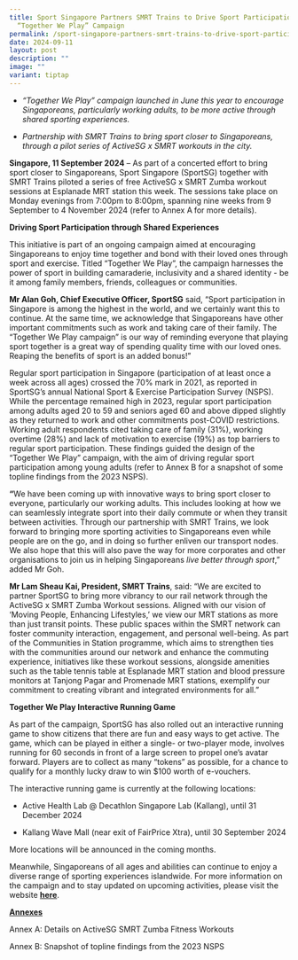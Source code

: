 ```yaml
---
title: Sport Singapore Partners SMRT Trains to Drive Sport Participation under
  “Together We Play” Campaign
permalink: /sport-singapore-partners-smrt-trains-to-drive-sport-participation-under-together-we-play-campaign/
date: 2024-09-11
layout: post
description: ""
image: ""
variant: tiptap
---
```

<ul data-tight="true" class="tight">
<li>
<p><em>“Together We Play” campaign launched in June this year to encourage Singaporeans, particularly working adults, to be more active through shared sporting experiences.</em>
</p>
</li>
<li>
<p><em>Partnership with SMRT Trains to bring sport closer to Singaporeans, through a pilot series of ActiveSG x SMRT workouts in the city.</em>
</p>
</li>
</ul>
<p></p>
<p><strong>Singapore, 11 September 2024</strong> – As part of a concerted
effort to bring sport closer to Singaporeans, Sport Singapore (SportSG)
together with SMRT Trains piloted a series of free ActiveSG x SMRT Zumba
workout sessions at Esplanade MRT station this week. The sessions take
place on Monday evenings from 7:00pm to 8:00pm, spanning nine weeks from
9 September to 4 November 2024 (refer to Annex A<strong><em> </em></strong>for
more details).</p>
<p></p>
<p><strong>Driving Sport Participation through Shared Experiences</strong>
</p>
<p></p>
<p>This initiative is part of an ongoing campaign aimed at encouraging Singaporeans
to enjoy time together and bond with their loved ones through sport and
exercise. Titled “Together We Play”, the campaign harnesses the power of
sport in building camaraderie, inclusivity and a shared identity - be it
among family members, friends, colleagues or communities.</p>
<p></p>
<p><strong>Mr Alan Goh, Chief Executive Officer, SportSG</strong> said, “Sport
participation in Singapore is among the highest in the world, and we certainly
want this to continue. At the same time, we acknowledge that Singaporeans
have other important commitments such as work and taking care of their
family. The “Together We Play campaign” is our way of reminding everyone
that playing sport together is a great way of spending quality time with
our loved ones. Reaping the benefits of sport is an added bonus!”</p>
<p></p>
<p>Regular sport participation in Singapore (participation of at least once
a week across all ages) crossed the 70% mark in 2021, as reported in SportSG’s
annual National Sport &amp; Exercise Participation Survey (NSPS). While
the percentage remained high in 2023, regular sport participation among
adults aged 20 to 59 and seniors aged 60 and above dipped slightly as they
returned to work and other commitments post-COVID restrictions. Working
adult respondents cited taking care of family (31%), working overtime (28%)
and lack of motivation to exercise (19%) as top barriers to regular sport
participation. These findings guided the design of the “Together We Play”
campaign, with the aim of driving regular sport participation among young
adults (refer to Annex B for a snapshot of some topline findings from the
2023 NSPS).</p>
<p></p>
<p><strong>“</strong>We have been coming up with innovative ways to bring
sport closer to everyone, particularly our working adults. This includes
looking at how we can seamlessly integrate sport into their daily commute
or when they transit between activities. Through our partnership with SMRT
Trains, we look forward to bringing more sporting activities to Singaporeans
even while people are on the go, and in doing so further enliven our transport
nodes. We also hope that this will also pave the way for more corporates
and other organisations to join us in helping Singaporeans <em>live better through sport</em>,”
added Mr Goh.</p>
<p></p>
<p><strong>Mr Lam Sheau Kai, President, SMRT Trains</strong>, said: “We are
excited to partner SportSG to bring more vibrancy to our rail network through
the ActiveSG x SMRT Zumba Workout sessions. Aligned with our vision of
‘Moving People, Enhancing Lifestyles,’ we view our MRT stations as more
than just transit points. These public spaces within the SMRT network can
foster community interaction, engagement, and personal well-being. As part
of the Communities in Station programme, which aims to strengthen ties
with the communities around our network and enhance the commuting experience,
initiatives like these workout sessions, alongside amenities such as the
table tennis table at Esplanade MRT station and blood pressure monitors
at Tanjong Pagar and Promenade MRT stations, exemplify our commitment to
creating vibrant and integrated environments for all.”</p>
<p></p>
<p><strong>Together We Play Interactive Running Game</strong>
</p>
<p></p>
<p>As part of the campaign, SportSG has also rolled out an interactive running
game to show citizens that there are fun and easy ways to get active. The
game, which can be played in either a single- or two-player mode, involves
running for 60 seconds in front of a large screen to propel one’s avatar
forward. Players are to collect as many “tokens” as possible, for a chance
to qualify for a monthly lucky draw to win $100 worth of e-vouchers.</p>
<p></p>
<p>The interactive running game is currently at the following locations:</p>
<ul data-tight="true" class="tight">
<li>
<p>Active Health Lab @ Decathlon Singapore Lab (Kallang), until 31 December
2024</p>
</li>
<li>
<p>Kallang Wave Mall (near exit of FairPrice Xtra), until 30 September 2024</p>
</li>
</ul>
<p></p>
<p>More locations will be announced in the coming months.</p>
<p></p>
<p>Meanwhile, Singaporeans of all ages and abilities can continue to enjoy
a diverse range of sporting experiences islandwide. For more information
on the campaign and to stay updated on upcoming activities, please visit
the website <strong><a href="https://www.activesgcircle.gov.sg/together-we-play" rel="noopener nofollow" target="_blank">here</a></strong>.</p>
<p></p>
<p><strong><u>Annexes</u></strong>
</p>
<p>Annex A: Details on ActiveSG SMRT Zumba Fitness Workouts</p>
<p>Annex B: Snapshot of topline findings from the 2023 NSPS</p>
<p></p>
<p></p>